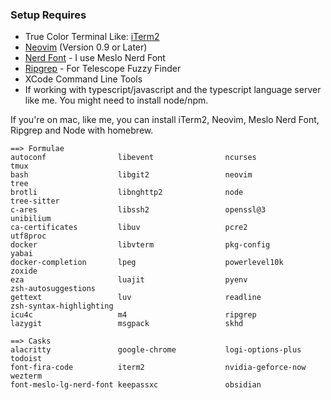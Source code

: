 ### Setup Requires

- True Color Terminal Like: [iTerm2](https://iterm2.com/)
- [Neovim](https://neovim.io/) (Version 0.9 or Later)
- [Nerd Font](https://www.nerdfonts.com/) - I use Meslo Nerd Font
- [Ripgrep](https://github.com/BurntSushi/ripgrep) - For Telescope Fuzzy Finder
- XCode Command Line Tools
- If working with typescript/javascript and the typescript language server like me. You might need to install node/npm.

If you're on mac, like me, you can install iTerm2, Neovim, Meslo Nerd Font, Ripgrep and Node with homebrew.

```
==> Formulae
autoconf                libevent                ncurses                 tmux
bash                    libgit2                 neovim                  tree
brotli                  libnghttp2              node                    tree-sitter
c-ares                  libssh2                 openssl@3               unibilium
ca-certificates         libuv                   pcre2                   utf8proc
docker                  libvterm                pkg-config              yabai
docker-completion       lpeg                    powerlevel10k           zoxide
eza                     luajit                  pyenv                   zsh-autosuggestions
gettext                 luv                     readline                zsh-syntax-highlighting
icu4c                   m4                      ripgrep
lazygit                 msgpack                 skhd

==> Casks
alacritty               google-chrome           logi-options-plus       todoist
font-fira-code          iterm2                  nvidia-geforce-now      wezterm
font-meslo-lg-nerd-font keepassxc               obsidian

```
